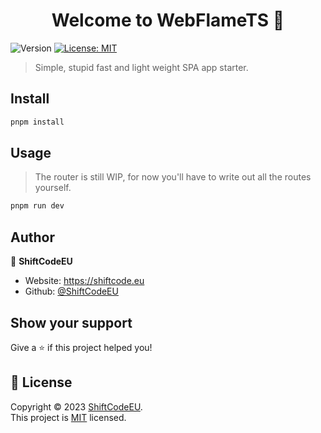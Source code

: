 <h1 align="center">Welcome to WebFlameTS 👋</h1>
<p>
  <img alt="Version" src="https://img.shields.io/badge/version-1.0.0-blue.svg?cacheSeconds=2592000" />
  <a href="https://github.com/ShiftCodeEU/WebFlameTS/blob/main/LICENCE" target="_blank">
    <img alt="License: MIT" src="https://img.shields.io/badge/License-MIT-yellow.svg" />
  </a>
</p>

> Simple, stupid fast and light weight SPA app starter.

## Install

```sh
pnpm install
```

## Usage

> The router is still WIP, for now you'll have to write out all the routes yourself.

```sh
pnpm run dev
```

## Author

👤 **ShiftCodeEU**

- Website: https://shiftcode.eu
- Github: [@ShiftCodeEU](https://github.com/ShiftCodeEU)

## Show your support

Give a ⭐️ if this project helped you!

## 📝 License

Copyright © 2023 [ShiftCodeEU](https://github.com/ShiftCodeEU).<br />
This project is [MIT](https://github.com/ShiftCodeEU/WebFlameTS/blob/main/LICENCE) licensed.
